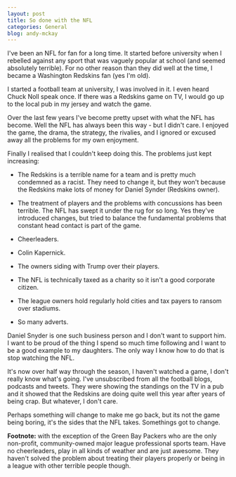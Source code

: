 ```yaml
---
layout: post
title: So done with the NFL
categories: General
blog: andy-mckay
---
```


I've been an NFL for fan for a long time. It started before university when I rebelled against any sport that was vaguely popular at school (and seemed absolutely terrible). For no other reason than they did well at the time, I became a Washington Redskins fan (yes I'm old).

I started a football team at university, I was involved in it. I even heard Chuck Noll speak once. If there was a Redskins game on TV, I would go up to the local pub in my jersey and watch the game.

Over the last few years I've become pretty upset with what the NFL has become. Well the NFL has always been this way - but I didn't care. I enjoyed the game, the drama, the strategy, the rivalies, and I ignored or excused away all the problems for my own enjoyment.

Finally I realised that I couldn't keep doing this. The problems just kept increasing:

* The Redskins is a terrible name for a team and is pretty much condemned as a racist. They need to change it, but they won't because the Redskins make lots of money for Daniel Synder (Redskins owner).

* The treatment of players and the problems with concussions has been terrible. The NFL has swept it under the rug for so long. Yes they've introduced changes, but tried to balance the fundamental problems that constant head contact is part of the game.

* Cheerleaders.

* Colin Kapernick.

* The owners siding with Trump over their players.

* The NFL is technically taxed as a charity so it isn't a good corporate citizen. 

* The league owners hold regularly hold cities and tax payers to ransom over stadiums.

* So many adverts.

Daniel Snyder is one such business person and I don't want to support him. I want to be proud of the thing I spend so much time following and I want to be a good example to my daughters. The only way I know how to do that is stop watching the NFL.

It's now over half way through the season, I haven't watched a game, I don't really know what's going. I've unsubscribed from all the football blogs, podcasts and tweets. They were showing the standings on the TV in a pub and it showed that the Redskins are doing quite well this year after years of being crap. But whatever, I don't care.

Perhaps something will change to make me go back, but its not the game being boring, it's the sides that the NFL takes. Somethings got to change.

<b>Footnote:</b> with the exception of the Green Bay Packers who are the only non-profit, community-owned major league professional sports team. Have no cheerleaders, play in all kinds of weather and are just awesome. They haven't solved the problem about treating their players properly or being in a league with other terrible people though.

